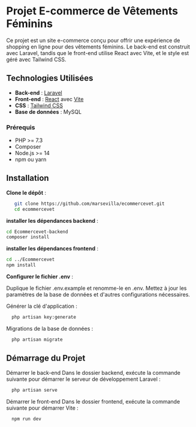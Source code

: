 # Projet E-commerce de Vêtements Féminins

Ce projet est un site e-commerce conçu pour offrir une expérience de shopping en ligne pour des vêtements féminins. Le back-end est construit avec Laravel, tandis que le front-end utilise React avec Vite, et le style est géré avec Tailwind CSS.

## Technologies Utilisées

- **Back-end** : [Laravel](https://laravel.com/)
- **Front-end** : [React](https://reactjs.org/) avec [Vite](https://vitejs.dev/)
- **CSS** : [Tailwind CSS](https://tailwindcss.com/)
- **Base de données** : MySQL

### Prérequis

- PHP >= 7.3
- Composer
- Node.js >= 14
- npm ou yarn

## Installation
**Clone le dépôt** :
```bash
   git clone https://github.com/marsevilla/ecommercevet.git
   cd ecommercevet
```

**installer les dépendances backend** :
```bash
cd Ecommercevet-backend
composer install
```

**installer les dépendances frontend** :
```bash
cd ../Ecommercevet
npm install
```

**Configurer le fichier .env** :

Duplique le fichier .env.example et renomme-le en .env.
Mettez à jour les paramètres de la base de données et d'autres configurations nécessaires.

Générer la clé d'application :
```bash
  php artisan key:generate
```
  
Migrations de la base de données :
```bash
  php artisan migrate
```
  
## Démarrage du Projet
Démarrer le back-end
Dans le dossier backend, exécute la commande suivante pour démarrer le serveur de développement Laravel :
```bash
  php artisan serve
```

Démarrer le front-end
Dans le dossier frontend, exécute la commande suivante pour démarrer Vite :
```bash
  npm run dev
```
